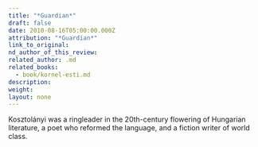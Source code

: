 ```yaml
---
title: "*Guardian*"
draft: false
date: 2010-08-16T05:00:00.000Z
attribution: "*Guardian*"
link_to_original:
nd_author_of_this_review:
related_author: .md
related_books:
  - book/kornel-esti.md
description:
weight:
layout: none
---
```

Kosztolányi was a ringleader in the 20th-century flowering of Hungarian literature, a poet who reformed the language, and a fiction writer of world class.

